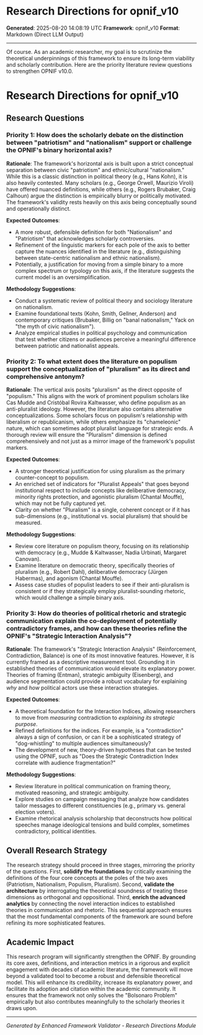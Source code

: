 # Research Directions for opnif_v10

**Generated**: 2025-08-20 14:08:19 UTC
**Framework**: opnif_v10
**Format**: Markdown (Direct LLM Output)

---

Of course. As an academic researcher, my goal is to scrutinize the theoretical underpinnings of this framework to ensure its long-term viability and scholarly contribution. Here are the priority literature review questions to strengthen OPNIF v10.0.

# Research Directions for opnif_v10

## Research Questions

### Priority 1: How does the scholarly debate on the distinction between "patriotism" and "nationalism" support or challenge the OPNIF's binary horizontal axis?

**Rationale**: The framework's horizontal axis is built upon a strict conceptual separation between civic "patriotism" and ethnic/cultural "nationalism." While this is a classic distinction in political theory (e.g., Hans Kohn), it is also heavily contested. Many scholars (e.g., George Orwell, Maurizio Viroli) have offered nuanced definitions, while others (e.g., Rogers Brubaker, Craig Calhoun) argue the distinction is empirically blurry or politically motivated. The framework's validity rests heavily on this axis being conceptually sound and operationally distinct.

**Expected Outcomes**:
*   A more robust, defensible definition for both "Nationalism" and "Patriotism" that acknowledges scholarly controversies.
*   Refinement of the linguistic markers for each pole of the axis to better capture the nuances identified in the literature (e.g., distinguishing between state-centric nationalism and ethnic nationalism).
*   Potentially, a justification for moving from a simple binary to a more complex spectrum or typology on this axis, if the literature suggests the current model is an oversimplification.

**Methodology Suggestions**:
*   Conduct a systematic review of political theory and sociology literature on nationalism.
*   Examine foundational texts (Kohn, Smith, Gellner, Anderson) and contemporary critiques (Brubaker, Billig on "banal nationalism," Yack on "the myth of civic nationalism").
*   Analyze empirical studies in political psychology and communication that test whether citizens or audiences perceive a meaningful difference between patriotic and nationalist appeals.

### Priority 2: To what extent does the literature on populism support the conceptualization of "pluralism" as its direct and comprehensive antonym?

**Rationale**: The vertical axis posits "pluralism" as the direct opposite of "populism." This aligns with the work of prominent populism scholars like Cas Mudde and Cristóbal Rovira Kaltwasser, who define populism as an anti-pluralist ideology. However, the literature also contains alternative conceptualizations. Some scholars focus on populism's relationship with liberalism or republicanism, while others emphasize its "chameleonic" nature, which can sometimes adopt pluralist language for strategic ends. A thorough review will ensure the "Pluralism" dimension is defined comprehensively and not just as a mirror image of the framework's populist markers.

**Expected Outcomes**:
*   A stronger theoretical justification for using pluralism as the primary counter-concept to populism.
*   An enriched set of indicators for "Pluralist Appeals" that goes beyond institutional respect to include concepts like deliberative democracy, minority rights protection, and agonistic pluralism (Chantal Mouffe), which may not be fully captured yet.
*   Clarity on whether "Pluralism" is a single, coherent concept or if it has sub-dimensions (e.g., institutional vs. social pluralism) that should be measured.

**Methodology Suggestions**:
*   Review core literature on populism theory, focusing on its relationship with democracy (e.g., Mudde & Kaltwasser, Nadia Urbinati, Margaret Canovan).
*   Examine literature on democratic theory, specifically theories of pluralism (e.g., Robert Dahl), deliberative democracy (Jürgen Habermas), and agonism (Chantal Mouffe).
*   Assess case studies of populist leaders to see if their anti-pluralism is consistent or if they strategically employ pluralist-sounding rhetoric, which would challenge a simple binary axis.

### Priority 3: How do theories of political rhetoric and strategic communication explain the co-deployment of potentially contradictory frames, and how can these theories refine the OPNIF's "Strategic Interaction Analysis"?

**Rationale**: The framework's "Strategic Interaction Analysis" (Reinforcement, Contradiction, Balance) is one of its most innovative features. However, it is currently framed as a descriptive measurement tool. Grounding it in established theories of communication would elevate its explanatory power. Theories of framing (Entman), strategic ambiguity (Eisenberg), and audience segmentation could provide a robust vocabulary for explaining *why* and *how* political actors use these interaction strategies.

**Expected Outcomes**:
*   A theoretical foundation for the Interaction Indices, allowing researchers to move from *measuring* contradiction to *explaining its strategic purpose*.
*   Refined definitions for the indices. For example, is a "contradiction" always a sign of confusion, or can it be a sophisticated strategy of "dog-whistling" to multiple audiences simultaneously?
*   The development of new, theory-driven hypotheses that can be tested using the OPNIF, such as "Does the Strategic Contradiction Index correlate with audience fragmentation?"

**Methodology Suggestions**:
*   Review literature in political communication on framing theory, motivated reasoning, and strategic ambiguity.
*   Explore studies on campaign messaging that analyze how candidates tailor messages to different constituencies (e.g., primary vs. general election voters).
*   Examine rhetorical analysis scholarship that deconstructs how political speeches manage ideological tensions and build complex, sometimes contradictory, political identities.

## Overall Research Strategy

The research strategy should proceed in three stages, mirroring the priority of the questions. First, **solidify the foundations** by critically examining the definitions of the four core concepts at the poles of the two axes (Patriotism, Nationalism, Populism, Pluralism). Second, **validate the architecture** by interrogating the theoretical soundness of treating these dimensions as orthogonal and oppositional. Third, **enrich the advanced analytics** by connecting the novel interaction indices to established theories in communication and rhetoric. This sequential approach ensures that the most fundamental components of the framework are sound before refining its more sophisticated features.

## Academic Impact

This research program will significantly strengthen the OPNIF. By grounding its core axes, definitions, and interaction metrics in a rigorous and explicit engagement with decades of academic literature, the framework will move beyond a validated tool to become a robust and defensible theoretical model. This will enhance its credibility, increase its explanatory power, and facilitate its adoption and citation within the academic community. It ensures that the framework not only solves the "Bolsonaro Problem" empirically but also contributes meaningfully to the scholarly theories it draws upon.

---

*Generated by Enhanced Framework Validator - Research Directions Module*
